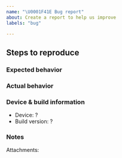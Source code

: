 ```yaml
---
name: "\U0001F41E Bug report"
about: Create a report to help us improve
labels: "bug"

---
```


## Steps to reproduce

### Expected behavior

### Actual behavior

### Device & build information
* Device: ?
* Build version: ?
### Notes
Attachments: 
